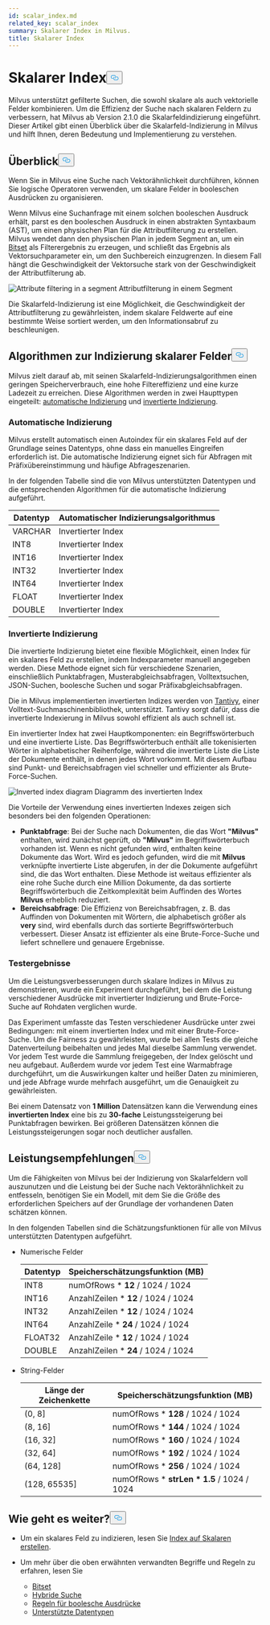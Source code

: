 ```yaml
---
id: scalar_index.md
related_key: scalar_index
summary: Skalarer Index in Milvus.
title: Skalarer Index
---
```

<h1 id="Scalar-Index" class="common-anchor-header">Skalarer Index<button data-href="#Scalar-Index" class="anchor-icon" translate="no">
      <svg translate="no"
        aria-hidden="true"
        focusable="false"
        height="20"
        version="1.1"
        viewBox="0 0 16 16"
        width="16"
      >
        <path
          fill="#0092E4"
          fill-rule="evenodd"
          d="M4 9h1v1H4c-1.5 0-3-1.69-3-3.5S2.55 3 4 3h4c1.45 0 3 1.69 3 3.5 0 1.41-.91 2.72-2 3.25V8.59c.58-.45 1-1.27 1-2.09C10 5.22 8.98 4 8 4H4c-.98 0-2 1.22-2 2.5S3 9 4 9zm9-3h-1v1h1c1 0 2 1.22 2 2.5S13.98 12 13 12H9c-.98 0-2-1.22-2-2.5 0-.83.42-1.64 1-2.09V6.25c-1.09.53-2 1.84-2 3.25C6 11.31 7.55 13 9 13h4c1.45 0 3-1.69 3-3.5S14.5 6 13 6z"
        ></path>
      </svg>
    </button></h1><p>Milvus unterstützt gefilterte Suchen, die sowohl skalare als auch vektorielle Felder kombinieren. Um die Effizienz der Suche nach skalaren Feldern zu verbessern, hat Milvus ab Version 2.1.0 die Skalarfeldindizierung eingeführt. Dieser Artikel gibt einen Überblick über die Skalarfeld-Indizierung in Milvus und hilft Ihnen, deren Bedeutung und Implementierung zu verstehen.</p>
<h2 id="Overview" class="common-anchor-header">Überblick<button data-href="#Overview" class="anchor-icon" translate="no">
      <svg translate="no"
        aria-hidden="true"
        focusable="false"
        height="20"
        version="1.1"
        viewBox="0 0 16 16"
        width="16"
      >
        <path
          fill="#0092E4"
          fill-rule="evenodd"
          d="M4 9h1v1H4c-1.5 0-3-1.69-3-3.5S2.55 3 4 3h4c1.45 0 3 1.69 3 3.5 0 1.41-.91 2.72-2 3.25V8.59c.58-.45 1-1.27 1-2.09C10 5.22 8.98 4 8 4H4c-.98 0-2 1.22-2 2.5S3 9 4 9zm9-3h-1v1h1c1 0 2 1.22 2 2.5S13.98 12 13 12H9c-.98 0-2-1.22-2-2.5 0-.83.42-1.64 1-2.09V6.25c-1.09.53-2 1.84-2 3.25C6 11.31 7.55 13 9 13h4c1.45 0 3-1.69 3-3.5S14.5 6 13 6z"
        ></path>
      </svg>
    </button></h2><p>Wenn Sie in Milvus eine Suche nach Vektorähnlichkeit durchführen, können Sie logische Operatoren verwenden, um skalare Felder in booleschen Ausdrücken zu organisieren.</p>
<p>Wenn Milvus eine Suchanfrage mit einem solchen booleschen Ausdruck erhält, parst es den booleschen Ausdruck in einen abstrakten Syntaxbaum (AST), um einen physischen Plan für die Attributfilterung zu erstellen. Milvus wendet dann den physischen Plan in jedem Segment an, um ein <a href="/docs/de/bitset.md">Bitset</a> als Filterergebnis zu erzeugen, und schließt das Ergebnis als Vektorsuchparameter ein, um den Suchbereich einzugrenzen. In diesem Fall hängt die Geschwindigkeit der Vektorsuche stark von der Geschwindigkeit der Attributfilterung ab.</p>
<p>
  
   <span class="img-wrapper"> <img translate="no" src="/docs/v2.5.x/assets/scalar_index.png" alt="Attribute filtering in a segment" class="doc-image" id="attribute-filtering-in-a-segment" />
   </span> <span class="img-wrapper"> <span>Attributfilterung in einem Segment</span> </span></p>
<p>Die Skalarfeld-Indizierung ist eine Möglichkeit, die Geschwindigkeit der Attributfilterung zu gewährleisten, indem skalare Feldwerte auf eine bestimmte Weise sortiert werden, um den Informationsabruf zu beschleunigen.</p>
<h2 id="Scalar-field-indexing-algorithms" class="common-anchor-header">Algorithmen zur Indizierung skalarer Felder<button data-href="#Scalar-field-indexing-algorithms" class="anchor-icon" translate="no">
      <svg translate="no"
        aria-hidden="true"
        focusable="false"
        height="20"
        version="1.1"
        viewBox="0 0 16 16"
        width="16"
      >
        <path
          fill="#0092E4"
          fill-rule="evenodd"
          d="M4 9h1v1H4c-1.5 0-3-1.69-3-3.5S2.55 3 4 3h4c1.45 0 3 1.69 3 3.5 0 1.41-.91 2.72-2 3.25V8.59c.58-.45 1-1.27 1-2.09C10 5.22 8.98 4 8 4H4c-.98 0-2 1.22-2 2.5S3 9 4 9zm9-3h-1v1h1c1 0 2 1.22 2 2.5S13.98 12 13 12H9c-.98 0-2-1.22-2-2.5 0-.83.42-1.64 1-2.09V6.25c-1.09.53-2 1.84-2 3.25C6 11.31 7.55 13 9 13h4c1.45 0 3-1.69 3-3.5S14.5 6 13 6z"
        ></path>
      </svg>
    </button></h2><p>Milvus zielt darauf ab, mit seinen Skalarfeld-Indizierungsalgorithmen einen geringen Speicherverbrauch, eine hohe Filtereffizienz und eine kurze Ladezeit zu erreichen. Diese Algorithmen werden in zwei Haupttypen eingeteilt: <a href="#auto-indexing">automatische Indizierung</a> und <a href="#inverted-indexing">invertierte Indizierung</a>.</p>
<h3 id="Auto-indexing" class="common-anchor-header">Automatische Indizierung</h3><p>Milvus erstellt automatisch einen Autoindex für ein skalares Feld auf der Grundlage seines Datentyps, ohne dass ein manuelles Eingreifen erforderlich ist. Die automatische Indizierung eignet sich für Abfragen mit Präfixübereinstimmung und häufige Abfrageszenarien.</p>
<p>In der folgenden Tabelle sind die von Milvus unterstützten Datentypen und die entsprechenden Algorithmen für die automatische Indizierung aufgeführt.</p>
<table>
<thead>
<tr><th>Datentyp</th><th>Automatischer Indizierungsalgorithmus</th></tr>
</thead>
<tbody>
<tr><td>VARCHAR</td><td>Invertierter Index</td></tr>
<tr><td>INT8</td><td>Invertierter Index</td></tr>
<tr><td>INT16</td><td>Invertierter Index</td></tr>
<tr><td>INT32</td><td>Invertierter Index</td></tr>
<tr><td>INT64</td><td>Invertierter Index</td></tr>
<tr><td>FLOAT</td><td>Invertierter Index</td></tr>
<tr><td>DOUBLE</td><td>Invertierter Index</td></tr>
</tbody>
</table>
<h3 id="Inverted-indexing" class="common-anchor-header">Invertierte Indizierung</h3><p>Die invertierte Indizierung bietet eine flexible Möglichkeit, einen Index für ein skalares Feld zu erstellen, indem Indexparameter manuell angegeben werden. Diese Methode eignet sich für verschiedene Szenarien, einschließlich Punktabfragen, Musterabgleichsabfragen, Volltextsuchen, JSON-Suchen, boolesche Suchen und sogar Präfixabgleichsabfragen.</p>
<p>Die in Milvus implementierten invertierten Indizes werden von <a href="https://github.com/quickwit-oss/tantivy">Tantivy</a>, einer Volltext-Suchmaschinenbibliothek, unterstützt. Tantivy sorgt dafür, dass die invertierte Indexierung in Milvus sowohl effizient als auch schnell ist.</p>
<p>Ein invertierter Index hat zwei Hauptkomponenten: ein Begriffswörterbuch und eine invertierte Liste. Das Begriffswörterbuch enthält alle tokenisierten Wörter in alphabetischer Reihenfolge, während die invertierte Liste die Liste der Dokumente enthält, in denen jedes Wort vorkommt. Mit diesem Aufbau sind Punkt- und Bereichsabfragen viel schneller und effizienter als Brute-Force-Suchen.</p>
<p>
  
   <span class="img-wrapper"> <img translate="no" src="/docs/v2.5.x/assets/scalar_index_inverted.png" alt="Inverted index diagram" class="doc-image" id="inverted-index-diagram" />
   </span> <span class="img-wrapper"> <span>Diagramm des invertierten Index</span> </span></p>
<p>Die Vorteile der Verwendung eines invertierten Indexes zeigen sich besonders bei den folgenden Operationen:</p>
<ul>
<li><strong>Punktabfrage</strong>: Bei der Suche nach Dokumenten, die das Wort <strong>"Milvus"</strong> enthalten, wird zunächst geprüft, ob <strong>"Milvus"</strong> im Begriffswörterbuch vorhanden ist. Wenn es nicht gefunden wird, enthalten keine Dokumente das Wort. Wird es jedoch gefunden, wird die mit <strong>Milvus</strong> verknüpfte invertierte Liste abgerufen, in der die Dokumente aufgeführt sind, die das Wort enthalten. Diese Methode ist weitaus effizienter als eine rohe Suche durch eine Million Dokumente, da das sortierte Begriffswörterbuch die Zeitkomplexität beim Auffinden des Wortes <strong>Milvus</strong> erheblich reduziert.</li>
<li><strong>Bereichsabfrage</strong>: Die Effizienz von Bereichsabfragen, z. B. das Auffinden von Dokumenten mit Wörtern, die alphabetisch größer als <strong>very</strong> sind, wird ebenfalls durch das sortierte Begriffswörterbuch verbessert. Dieser Ansatz ist effizienter als eine Brute-Force-Suche und liefert schnellere und genauere Ergebnisse.</li>
</ul>
<h3 id="Test-results" class="common-anchor-header">Testergebnisse</h3><p>Um die Leistungsverbesserungen durch skalare Indizes in Milvus zu demonstrieren, wurde ein Experiment durchgeführt, bei dem die Leistung verschiedener Ausdrücke mit invertierter Indizierung und Brute-Force-Suche auf Rohdaten verglichen wurde.</p>
<p>Das Experiment umfasste das Testen verschiedener Ausdrücke unter zwei Bedingungen: mit einem invertierten Index und mit einer Brute-Force-Suche. Um die Fairness zu gewährleisten, wurde bei allen Tests die gleiche Datenverteilung beibehalten und jedes Mal dieselbe Sammlung verwendet. Vor jedem Test wurde die Sammlung freigegeben, der Index gelöscht und neu aufgebaut. Außerdem wurde vor jedem Test eine Warmabfrage durchgeführt, um die Auswirkungen kalter und heißer Daten zu minimieren, und jede Abfrage wurde mehrfach ausgeführt, um die Genauigkeit zu gewährleisten.</p>
<p>Bei einem Datensatz von <strong>1 Million</strong> Datensätzen kann die Verwendung eines <strong>invertierten Index</strong> eine bis zu <strong>30-fache</strong> Leistungssteigerung bei Punktabfragen bewirken. Bei größeren Datensätzen können die Leistungssteigerungen sogar noch deutlicher ausfallen.</p>
<h2 id="Performance-recommandations" class="common-anchor-header">Leistungsempfehlungen<button data-href="#Performance-recommandations" class="anchor-icon" translate="no">
      <svg translate="no"
        aria-hidden="true"
        focusable="false"
        height="20"
        version="1.1"
        viewBox="0 0 16 16"
        width="16"
      >
        <path
          fill="#0092E4"
          fill-rule="evenodd"
          d="M4 9h1v1H4c-1.5 0-3-1.69-3-3.5S2.55 3 4 3h4c1.45 0 3 1.69 3 3.5 0 1.41-.91 2.72-2 3.25V8.59c.58-.45 1-1.27 1-2.09C10 5.22 8.98 4 8 4H4c-.98 0-2 1.22-2 2.5S3 9 4 9zm9-3h-1v1h1c1 0 2 1.22 2 2.5S13.98 12 13 12H9c-.98 0-2-1.22-2-2.5 0-.83.42-1.64 1-2.09V6.25c-1.09.53-2 1.84-2 3.25C6 11.31 7.55 13 9 13h4c1.45 0 3-1.69 3-3.5S14.5 6 13 6z"
        ></path>
      </svg>
    </button></h2><p>Um die Fähigkeiten von Milvus bei der Indizierung von Skalarfeldern voll auszunutzen und die Leistung bei der Suche nach Vektorähnlichkeit zu entfesseln, benötigen Sie ein Modell, mit dem Sie die Größe des erforderlichen Speichers auf der Grundlage der vorhandenen Daten schätzen können.</p>
<p>In den folgenden Tabellen sind die Schätzungsfunktionen für alle von Milvus unterstützten Datentypen aufgeführt.</p>
<ul>
<li><p>Numerische Felder</p>
<table>
<thead>
<tr><th>Datentyp</th><th>Speicherschätzungsfunktion (MB)</th></tr>
</thead>
<tbody>
<tr><td>INT8</td><td>numOfRows * <strong>12</strong> / 1024 / 1024</td></tr>
<tr><td>INT16</td><td>AnzahlZeilen * <strong>12</strong> / 1024 / 1024</td></tr>
<tr><td>INT32</td><td>AnzahlZeilen * <strong>12</strong> / 1024 / 1024</td></tr>
<tr><td>INT64</td><td>AnzahlZeile * <strong>24</strong> / 1024 / 1024</td></tr>
<tr><td>FLOAT32</td><td>AnzahlZeile * <strong>12</strong> / 1024 / 1024</td></tr>
<tr><td>DOUBLE</td><td>AnzahlZeilen * <strong>24</strong> / 1024 / 1024</td></tr>
</tbody>
</table>
</li>
<li><p>String-Felder</p>
<table>
<thead>
<tr><th>Länge der Zeichenkette</th><th>Speicherschätzungsfunktion (MB)</th></tr>
</thead>
<tbody>
<tr><td>(0, 8]</td><td>numOfRows * <strong>128</strong> / 1024 / 1024</td></tr>
<tr><td>(8, 16]</td><td>numOfRows * <strong>144</strong> / 1024 / 1024</td></tr>
<tr><td>(16, 32]</td><td>numOfRows * <strong>160</strong> / 1024 / 1024</td></tr>
<tr><td>(32, 64]</td><td>numOfRows * <strong>192</strong> / 1024 / 1024</td></tr>
<tr><td>(64, 128]</td><td>numOfRows * <strong>256</strong> / 1024 / 1024</td></tr>
<tr><td>(128, 65535]</td><td>numOfRows * <strong>strLen * 1.5</strong> / 1024 / 1024</td></tr>
</tbody>
</table>
</li>
</ul>
<h2 id="Whats-next" class="common-anchor-header">Wie geht es weiter?<button data-href="#Whats-next" class="anchor-icon" translate="no">
      <svg translate="no"
        aria-hidden="true"
        focusable="false"
        height="20"
        version="1.1"
        viewBox="0 0 16 16"
        width="16"
      >
        <path
          fill="#0092E4"
          fill-rule="evenodd"
          d="M4 9h1v1H4c-1.5 0-3-1.69-3-3.5S2.55 3 4 3h4c1.45 0 3 1.69 3 3.5 0 1.41-.91 2.72-2 3.25V8.59c.58-.45 1-1.27 1-2.09C10 5.22 8.98 4 8 4H4c-.98 0-2 1.22-2 2.5S3 9 4 9zm9-3h-1v1h1c1 0 2 1.22 2 2.5S13.98 12 13 12H9c-.98 0-2-1.22-2-2.5 0-.83.42-1.64 1-2.09V6.25c-1.09.53-2 1.84-2 3.25C6 11.31 7.55 13 9 13h4c1.45 0 3-1.69 3-3.5S14.5 6 13 6z"
        ></path>
      </svg>
    </button></h2><ul>
<li><p>Um ein skalares Feld zu indizieren, lesen Sie <a href="/docs/de/index-scalar-fields.md">Index auf Skalaren erstellen</a>.</p></li>
<li><p>Um mehr über die oben erwähnten verwandten Begriffe und Regeln zu erfahren, lesen Sie</p>
<ul>
<li><a href="/docs/de/bitset.md">Bitset</a></li>
<li><a href="/docs/de/multi-vector-search.md">Hybride Suche</a></li>
<li><a href="/docs/de/boolean.md">Regeln für boolesche Ausdrücke</a></li>
<li><a href="/docs/de/schema.md#Supported-data-type">Unterstützte Datentypen</a></li>
</ul></li>
</ul>

